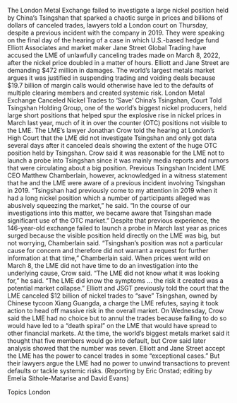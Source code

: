 The London Metal Exchange failed to investigate a large nickel position held by China’s Tsingshan that sparked a chaotic surge in prices and billions of dollars of canceled trades, lawyers told a London court on Thursday, despite a previous incident with the company in 2019.
They were speaking on the final day of the hearing of a case in which U.S.-based hedge fund Elliott Associates and market maker Jane Street Global Trading have accused the LME of unlawfully canceling trades made on March 8, 2022, after the nickel price doubled in a matter of hours.
Elliott and Jane Street are demanding $472 million in damages.
The world’s largest metals market argues it was justified in suspending trading and voiding deals because $19.7 billion of margin calls would otherwise have led to the defaults of multiple clearing members and created systemic risk.
London Metal Exchange Canceled Nickel Trades to ‘Save’ China’s Tsingshan, Court Told
Tsingshan Holding Group, one of the world’s biggest nickel producers, held large short positions that helped spur the explosive rise in nickel prices in March last year, much of it in over the counter (OTC) positions not visible to the LME.
The LME’s lawyer Jonathan Crow told the hearing at London’s High Court that the LME did not investigate Tsingshan and only got data several days after it canceled deals showing the extent of the huge OTC position held by Tsingshan.
Crow said it was reasonable for the LME not to launch a probe into Tsingshan since it was mainly media reports and rumors that were circulating about a big position.
Previous Tsingshan Incident
LME CEO Matthew Chamberlain, however, acknowledged in a witness statement that he and the LME were aware of a previous incident involving Tsingshan in 2019.
“Tsingshan had previously come to my attention in 2019 when it had a long nickel position which a number of participants alleged was abusively squeezing the market,” he said.
“In the course of our investigations into this matter, we became aware that Tsingshan made significant use of the OTC market.”
Despite that previous experience, the 146-year-old exchange failed to launch a probe in March last year as prices surged because the visible position held directly on the LME was big, but not worrying, Chamberlain said.
“Tsingshan’s position was not a particular cause for concern and therefore did not warrant a request for further information at that time,” Chamberlain said.
When prices went wild on March 8, the LME did not have time to do an investigation into the underlying cause, Crow said.
“The LME did not know what it was looking for,” he said.
“The LME did know the symptoms … the risk it created was a potential market collapse.”
Elliott and JSGT previously told the court that the LME canceled $12 billion of nickel trades to “save” Tsingshan, owned by Chinese tycoon Xiang Guangda, a charge the LME refutes, saying it took action to head off massive risk in the overall market.
On Wednesday, Crow said the LME had no choice but to annul the trades because failing to do so would have led to a “death spiral” on the LME that would have spread to other financial markets.
At the time, the world’s biggest metals market said it thought that five members would go into default, but Crow said later analysis showed that the number was seven.
Elliott and Jane Street accept the LME has the power to cancel trades in some “exceptional cases.”
But their lawyers argue the LME had no power to unwind transactions to prevent defaults or tackle systemic risks.
(Reporting by Eric Onstad; editing by Emelia Sithole-Matarise and David Evans)

Topics
London
